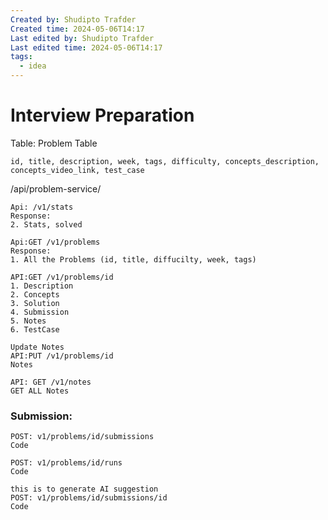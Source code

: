 ```yaml
---
Created by: Shudipto Trafder
Created time: 2024-05-06T14:17
Last edited by: Shudipto Trafder
Last edited time: 2024-05-06T14:17
tags:
  - idea
---
```




# Interview Preparation
Table:
Problem Table
```
id, title, description, week, tags, difficulty, concepts_description, concepts_video_link, test_case
```




/api/problem-service/
```
Api: /v1/stats
Response:
2. Stats, solved
```


```
Api:GET /v1/problems
Response:
1. All the Problems (id, title, diffucilty, week, tags)
```

```
API:GET /v1/problems/id
1. Description
2. Concepts
3. Solution
4. Submission
5. Notes
6. TestCase
```

```
Update Notes
API:PUT /v1/problems/id
Notes
```

```
API: GET /v1/notes
GET ALL Notes
```

### Submission:
```
POST: v1/problems/id/submissions
Code
```

```
POST: v1/problems/id/runs
Code
```

``` 
this is to generate AI suggestion
POST: v1/problems/id/submissions/id
Code
```
